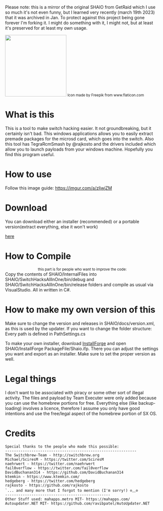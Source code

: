 Please note: this is a mirror of the original SHAIO from GetRaid which I use so much it's not even funny, but I learned very recently (march 19th 2023) that it was archived in Jan. To protect against this project being gone forever I'm forking it. I might do something with it, I might not, but at least it's preserved for at least my own usage.


<img src="https://image.flaticon.com/icons/svg/921/921691.svg?sanitize=true" width="200px">
<small>Icon made by Freepik from www.flaticon.com</small>

# What is this
This is a tool to make switch hacking easier.
It not groundbreaking, but it certainly isn't bad. This windows applications allows you to easily extract premade packages for the microsd card, which goes into the switch.
Also this tool has TegraRcmSmash by @rajkosto and the drivers included which allow you to launch payloads from your windows machine. Hopefully you find this program useful.

# How to use
Follow this image guide: https://imgur.com/a/zljwjZM

# Download
You can download either an installer (recommended) or a portable version(extract everything, else it won't work) 

[here](https://github.com/getraid/SHAIO/releases/latest)


# How to Compile 
<small><center>this part is for people who want to improve the code:</center></small>
Copy the contents of SHAIO/InternalFiles into SHAIO/SwitchHacksAllInOne/bin/debug and SHAIO/SwitchHacksAllInOne/bin/release folders and compile as usual via VisualStudio. All in written in C#.

# How to make my own version of this
Make sure to change the version and releases in SHAIO/docs/version.xml, as this is used by the updater.
If you want to change the folder structure: Every path is defined in PathSettings.cs

To make your own installer, download [InstallForge](https://installforge.net/download/) and open SHAIO/InstallForge PackageFile/Shaio.ifp. There you can adjust the settings you want and export as an installer. Make sure to set the proper version as well.

# Legal things
I don't want to be associated with piracy or some other sort of illegal activity.
The files and payload by Team Executer were only added because you can use the homebrew portions for free.
Everything else (like backup-loading) involves a licence, therefore I assume you only have good intentions and use the free/legal aspect of the homebrew portion of SX OS.

# Credits 
```
Special thanks to the people who made this possible:
------------------------------------------------------------ 
The Switchbrew-Team - http://switchbrew.org 
Michael/SciresM - https://twitter.com/SciresM 
naehrwert - https://twitter.com/naehrwert 
fail0verflow - https://twitter.com/fail0verflow 
DavidBuchanan314 - https://github.com/DavidBuchanan314 
ktemkin - https://www.ktemkin.com/ 
hedgeberg - https://twitter.com/hedgeberg 
rajkosto - https://github.com/rajkosto 
`... and many more that I forgot to mention (I'm sorry!) ⊙﹏⊙ 
------------------------------------------------ 
Other Stuff used: mahapps.metro MIT- https://mahapps.com/
Autoupdater.NET MIT- https://github.com/ravibpatel/AutoUpdater.NET
